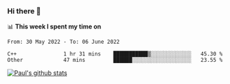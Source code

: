 ### Hi there 👋

📊 **This week I spent my time on**
<!--START_SECTION:waka-->

```text
From: 30 May 2022 - To: 06 June 2022

C++               1 hr 31 mins    ███████████▒░░░░░░░░░░░░░   45.30 %
Other             47 mins         ██████░░░░░░░░░░░░░░░░░░░   23.55 %
```

<!--END_SECTION:waka-->


[![Paul's github stats](https://github-readme-stats.vercel.app/api?username=mickeyouyou&theme=dracula&show_icons=true)](https://github.com/anuraghazra/github-readme-stats)
